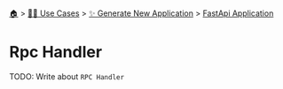<!--startTocHeader-->
[🏠](../../../README.md) > [👷🏽 Use Cases](../../README.md) > [✨ Generate New Application](../README.md) > [FastApi Application](README.md)
# Rpc Handler
<!--endTocHeader-->
TODO: Write about `RPC Handler`
<!--startTocSubTopic-->
<!--endTocSubTopic-->